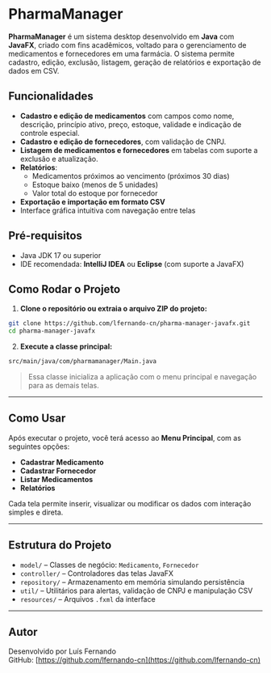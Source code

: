 
# PharmaManager

**PharmaManager** é um sistema desktop desenvolvido em **Java** com **JavaFX**, criado com fins acadêmicos, voltado para o gerenciamento de medicamentos e fornecedores em uma farmácia. O sistema permite cadastro, edição, exclusão, listagem, geração de relatórios e exportação de dados em CSV.

## Funcionalidades

- **Cadastro e edição de medicamentos** com campos como nome, descrição, princípio ativo, preço, estoque, validade e indicação de controle especial.
- **Cadastro e edição de fornecedores**, com validação de CNPJ.
- **Listagem de medicamentos e fornecedores** em tabelas com suporte a exclusão e atualização.
- **Relatórios**:
  - Medicamentos próximos ao vencimento (próximos 30 dias)
  - Estoque baixo (menos de 5 unidades)
  - Valor total do estoque por fornecedor
- **Exportação e importação em formato CSV**
- Interface gráfica intuitiva com navegação entre telas

## Pré-requisitos

- Java JDK 17 ou superior   
- IDE recomendada: **IntelliJ IDEA** ou **Eclipse** (com suporte a JavaFX)  

## Como Rodar o Projeto

1. **Clone o repositório ou extraia o arquivo ZIP do projeto:**

```bash
git clone https://github.com/lfernando-cn/pharma-manager-javafx.git
cd pharma-manager-javafx
```

2. **Execute a classe principal:**

```bash
src/main/java/com/pharmamanager/Main.java
```

> Essa classe inicializa a aplicação com o menu principal e navegação para as demais telas.

---

## Como Usar

Após executar o projeto, você terá acesso ao **Menu Principal**, com as seguintes opções:

- **Cadastrar Medicamento**
- **Cadastrar Fornecedor**
- **Listar Medicamentos**
- **Relatórios**

Cada tela permite inserir, visualizar ou modificar os dados com interação simples e direta.

---

## Estrutura do Projeto

- `model/` – Classes de negócio: `Medicamento`, `Fornecedor`
- `controller/` – Controladores das telas JavaFX
- `repository/` – Armazenamento em memória simulando persistência
- `util/` – Utilitários para alertas, validação de CNPJ e manipulação CSV
- `resources/` – Arquivos `.fxml` da interface

---

## Autor

Desenvolvido por Luís Fernando  
GitHub: [https://github.com/lfernando-cn](https://github.com/lfernando-cn)
